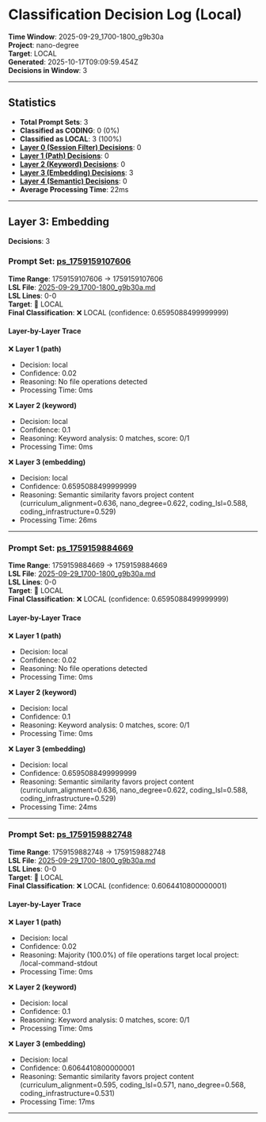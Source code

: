 # Classification Decision Log (Local)

**Time Window**: 2025-09-29_1700-1800_g9b30a<br>
**Project**: nano-degree<br>
**Target**: LOCAL<br>
**Generated**: 2025-10-17T09:09:59.454Z<br>
**Decisions in Window**: 3

---

## Statistics

- **Total Prompt Sets**: 3
- **Classified as CODING**: 0 (0%)
- **Classified as LOCAL**: 3 (100%)
- **[Layer 0 (Session Filter) Decisions](#layer-0-session-filter)**: 0
- **[Layer 1 (Path) Decisions](#layer-1-path)**: 0
- **[Layer 2 (Keyword) Decisions](#layer-2-keyword)**: 0
- **[Layer 3 (Embedding) Decisions](#layer-3-embedding)**: 3
- **[Layer 4 (Semantic) Decisions](#layer-4-semantic)**: 0
- **Average Processing Time**: 22ms

---

## Layer 3: Embedding

**Decisions**: 3

### Prompt Set: [ps_1759159107606](../../history/2025-09-29_1700-1800_g9b30a.md#ps_1759159107606)

**Time Range**: 1759159107606 → 1759159107606<br>
**LSL File**: [2025-09-29_1700-1800_g9b30a.md](../../history/2025-09-29_1700-1800_g9b30a.md#ps_1759159107606)<br>
**LSL Lines**: 0-0<br>
**Target**: 📍 LOCAL<br>
**Final Classification**: ❌ LOCAL (confidence: 0.6595088499999999)

#### Layer-by-Layer Trace

❌ **Layer 1 (path)**
- Decision: local
- Confidence: 0.02
- Reasoning: No file operations detected
- Processing Time: 0ms

❌ **Layer 2 (keyword)**
- Decision: local
- Confidence: 0.1
- Reasoning: Keyword analysis: 0 matches, score: 0/1
- Processing Time: 0ms

❌ **Layer 3 (embedding)**
- Decision: local
- Confidence: 0.6595088499999999
- Reasoning: Semantic similarity favors project content (curriculum_alignment=0.636, nano_degree=0.622, coding_lsl=0.588, coding_infrastructure=0.529)
- Processing Time: 26ms

---

### Prompt Set: [ps_1759159884669](../../history/2025-09-29_1700-1800_g9b30a.md#ps_1759159884669)

**Time Range**: 1759159884669 → 1759159884669<br>
**LSL File**: [2025-09-29_1700-1800_g9b30a.md](../../history/2025-09-29_1700-1800_g9b30a.md#ps_1759159884669)<br>
**LSL Lines**: 0-0<br>
**Target**: 📍 LOCAL<br>
**Final Classification**: ❌ LOCAL (confidence: 0.6595088499999999)

#### Layer-by-Layer Trace

❌ **Layer 1 (path)**
- Decision: local
- Confidence: 0.02
- Reasoning: No file operations detected
- Processing Time: 0ms

❌ **Layer 2 (keyword)**
- Decision: local
- Confidence: 0.1
- Reasoning: Keyword analysis: 0 matches, score: 0/1
- Processing Time: 0ms

❌ **Layer 3 (embedding)**
- Decision: local
- Confidence: 0.6595088499999999
- Reasoning: Semantic similarity favors project content (curriculum_alignment=0.636, nano_degree=0.622, coding_lsl=0.588, coding_infrastructure=0.529)
- Processing Time: 24ms

---

### Prompt Set: [ps_1759159882748](../../history/2025-09-29_1700-1800_g9b30a.md#ps_1759159882748)

**Time Range**: 1759159882748 → 1759159882748<br>
**LSL File**: [2025-09-29_1700-1800_g9b30a.md](../../history/2025-09-29_1700-1800_g9b30a.md#ps_1759159882748)<br>
**LSL Lines**: 0-0<br>
**Target**: 📍 LOCAL<br>
**Final Classification**: ❌ LOCAL (confidence: 0.6064410800000001)

#### Layer-by-Layer Trace

❌ **Layer 1 (path)**
- Decision: local
- Confidence: 0.02
- Reasoning: Majority (100.0%) of file operations target local project: /local-command-stdout
- Processing Time: 0ms

❌ **Layer 2 (keyword)**
- Decision: local
- Confidence: 0.1
- Reasoning: Keyword analysis: 0 matches, score: 0/1
- Processing Time: 0ms

❌ **Layer 3 (embedding)**
- Decision: local
- Confidence: 0.6064410800000001
- Reasoning: Semantic similarity favors project content (curriculum_alignment=0.595, coding_lsl=0.571, nano_degree=0.568, coding_infrastructure=0.531)
- Processing Time: 17ms

---

